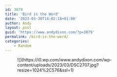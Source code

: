 ```yaml
---
id: 3879
title: 'Bird is the Word'
date: '2023-03-30T14:02:18+01:00'
author: Andy
layout: post
guid: 'https://www.andydixon.com/?p=3879'
permalink: /bird-is-the-word/
categories:
    - Random
---
```


<figure class="wp-block-image size-large">![](https://i0.wp.com/www.andydixon.com/wp-content/uploads/2023/03/DSC2707.jpg?resize=1024%2C576&ssl=1)</figure>